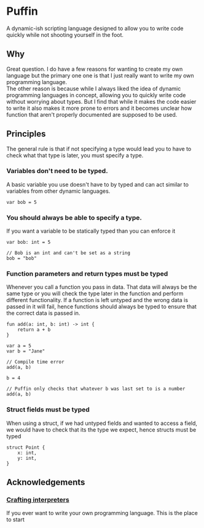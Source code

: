 # Puffin
A dynamic-ish scripting language designed to allow you to write code quickly while not shooting yourself in the foot.

## Why
Great question. I do have a few reasons for wanting to create my own language but the primary one
one is that I just really want to write my own programming language.
\
The other reason is because while I always liked the idea of dynamic programming languages in concept, allowing
you to quickly write code without worrying about types. But I find that while it makes the code easier to write
it also makes it more prone to errors and it becomes unclear how function that aren't properly documented are supposed to be used.

## Principles
The general rule is that if not specifying a type would lead you to have to check what that type is later, you must specify a type.

### Variables don't need to be typed.
A basic variable you use doesn't have to by typed and can act similar to variables from other dynamic languages.
```
var bob = 5
```
### You should always be able to specify a type.
If you want a variable to be statically typed than you can enforce it
```
var bob: int = 5

// Bob is an int and can't be set as a string
bob = "bob"
```

### Function parameters and return types must be typed
Whenever you call a function you pass in data. That data will always be the same type or you will check the type later in the
function and perform different functionality. If a function is left untyped and the wrong data is passed in it will fail, hence functions should always be typed to ensure that the correct data is passed in.
```
fun add(a: int, b: int) -> int {
    return a + b
}

var a = 5
var b = "Jane"

// Compile time error
add(a, b)

b = 4

// Puffin only checks that whatever b was last set to is a number
add(a, b)
```

### Struct fields must be typed
When using a struct, if we had untyped fields and wanted to access a field, we would have to check that its the type we expect,
hence structs must be typed
```
struct Point {
    x: int,
    y: int,
}
```

## Acknowledgements

### [Crafting interpreters](https://craftinginterpreters.com/)
If you ever want to write your own programming language. This is the place to start

